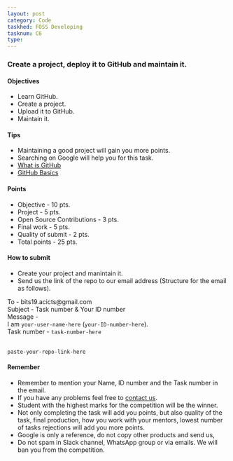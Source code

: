 ```yaml
---
layout: post
category: Code
taskhed: FOSS Developing
tasknum: C6
type:
---
```

### Create a project, deploy it to GitHub and maintain it.


#### **Objectives**

- Learn GitHub.
- Create a project.
- Upload it to GitHub.
- Maintain it.

#### **Tips**

- Maintaining a good project will gain you more points.
- Searching on Google will help you for this task.
- [What is GitHub](https://www.youtube.com/watch?v=w3jLJU7DT5E)
- [GitHub Basics](https://www.youtube.com/watch?v=0fKg7e37bQE)

#### **Points**

- Objective - 10 pts.
- Project - 5 pts.
- Open Source Contributions - 3 pts.
- Final work - 5 pts.
- Quality of submit - 2 pts.
- <div class="total">Total points - 25 pts.</div>

#### **How to submit**

- Create your project and manintain it.
- Send us the link of the repo to our email address (Structure for the email as follows).

<div class="highlightcode">
To - bits19.acicts@gmail.com
<br/>
Subject - Task number & Your ID number
<br/>
Message -
<br/>
I am <code>your-user-name-here</code> (<code>your-ID-number-here</code>).
<br/>
Task number - <code>task-number-here</code>
<br/><br/>

<code>paste-your-repo-link-here</code>
<br/>
</div>

#### **Remember**
- Remember to mention your Name, ID number and the Task number in the email.
- If you have any problems feel free to <a href="../contact.html" target="_blank">contact us</a>.
- Student with the highest marks for the competition will be the winner.
- Not only completing the task will add you points, but also quality of the task, final production, how you work with your mentors, lowest number of tasks rejections will add you more points.
- Google is only a reference, do not copy other products and send us,
- Do not spam in Slack channel, WhatsApp group or via emails. We will ban you from the competition.
